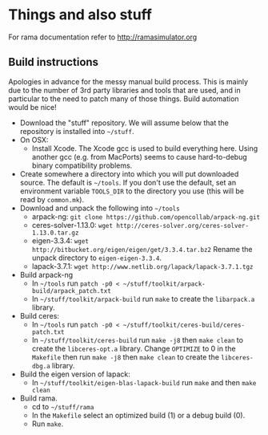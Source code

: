 # Things and also stuff

For rama documentation refer to http://ramasimulator.org

## Build instructions

Apologies in advance for the messy manual build process. This is mainly due to
the number of 3rd party libraries and tools that are used, and in particular
to the need to patch many of those things. Build automation would be nice!

* Download the "stuff" repository. We will assume below that the repository
  is installed into `~/stuff`.
* On OSX:
  - Install Xcode. The Xcode gcc is used to build everything here.
    Using another gcc (e.g. from MacPorts) seems to cause hard-to-debug binary
    compatibility problems.
* Create somewhere a directory into which you will put downloaded source.
  The default is `~/tools`. If you don't use the default, set an environment
  variable `TOOLS_DIR` to the directory you use (this will be read by
  `common.mk`).
* Download and unpack the following into `~/tools`
  - arpack-ng: `git clone https://github.com/opencollab/arpack-ng.git`
  - ceres-solver-1.13.0: `wget http://ceres-solver.org/ceres-solver-1.13.0.tar.gz`
  - eigen-3.3.4: `wget http://bitbucket.org/eigen/eigen/get/3.3.4.tar.bz2`
    Rename the unpack directory to `eigen-eigen-3.3.4`.
  - lapack-3.7.1: `wget http://www.netlib.org/lapack/lapack-3.7.1.tgz`
* Build arpack-ng
  - In `~/tools` run `patch -p0 < ~/stuff/toolkit/arpack-build/arpack_patch.txt`
  - In `~/stuff/toolkit/arpack-build` run `make` to create the `libarpack.a` library.
* Build ceres:
  - In `~/tools` run `patch -p0 < ~/stuff/toolkit/ceres-build/ceres-patch.txt`
  - In `~/stuff/toolkit/ceres-build` run `make -j8` then `make clean` to create the
    `libceres-opt.a` library.
    Change `OPTIMIZE` to 0 in the `Makefile` then run `make -j8` then `make clean`
    to create the `libceres-dbg.a` library.
* Build the eigen version of lapack:
  - In `~/stuff/toolkit/eigen-blas-lapack-build` run `make` and then `make clean`
* Build rama.
  - cd to `~/stuff/rama`
  - In the `Makefile` select an optimized build (1) or a debug build (0).
  - Run `make`.
